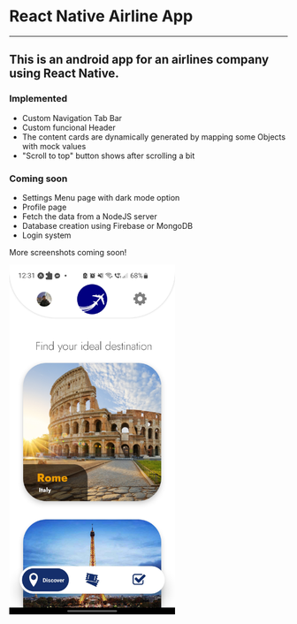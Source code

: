 # React Native Airline App
________________________________
<h2> This is an android app for an airlines company using React Native. </h2>
<h3> Implemented </h3>
<ul>
  <li>Custom Navigation Tab Bar</li>
  <li> Custom funcional Header </li>
  <li> The content cards are dynamically generated by mapping some Objects with mock values </li>
  <li>"Scroll to top" button shows after scrolling a bit</li>
 </ul>
 
<h3> Coming soon </h3>
<ul>
  <li>Settings Menu page with dark mode option</li>
  <li>Profile page</li>
  <li> Fetch the data from a NodeJS server</li>
  <li> Database creation using Firebase or MongoDB </li>
  <li>Login system</li>
 </ul>


More screenshots coming soon!

<img src="https://github.com/gtsad/React-Native-App/blob/master/Screenshot_20230126-123136_Expo%20Go.jpg" width="300">
